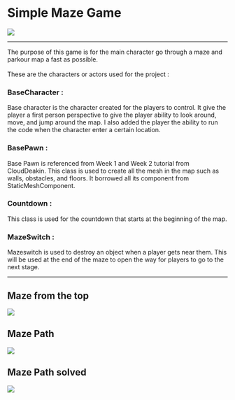 # Simple Maze Game

![](https://i.imgur.com/WaT9cpw.png)

***

The purpose of this game is for the main character go through a maze and parkour map a fast as possible.
<br />
<br />These are the characters or actors used for the project :

### BaseCharacter :

Base character is the character created for the players to control. 
It give the player a first person perspective to give the player ability to look around, move, and jump around the map. 
I also added the player the ability to run the code when the character enter a certain location.

### BasePawn :

Base Pawn is referenced from Week 1 and Week 2 tutorial from CloudDeakin. 
This class is used to create all the mesh in the map such as walls, obstacles, and floors. It borrowed all its component from StaticMeshComponent.

### Countdown :

This class is used for the countdown that starts at the beginning of the map.

### MazeSwitch :

Mazeswitch is used to destroy an object when a player gets near them. This will be used at the end of the maze to open the way for players to go to the next stage.

***

## Maze from the top

![](https://i.imgur.com/H2MUbu2.png)

## Maze Path 

![](https://i.imgur.com/Z0k4qJ2.png)

## Maze Path solved

![](https://i.imgur.com/3kuSSXj.png)
